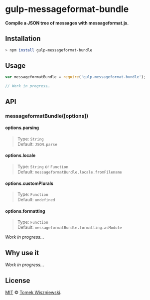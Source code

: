 gulp-messageformat-bundle
=========================

**Compile a JSON tree of messages with messageformat.js.**




Installation
------------


```sh
> npm install gulp-messageformat-bundle
```




Usage
-----

```js
var messageformatBundle = require('gulp-messageformat-bundle');

// Work in progress…
```




API
---

### messageformatBundle([options])

#### options.parsing
> Type: `String`  
> Default: `JSON.parse`

#### options.locale
> Type: `String` or `Function`  
> Default: `messageformatBundle.locale.fromFilename`

#### options.customPlurals
> Type: `Function`  
> Default: `undefined`

#### options.formatting
> Type: `Function`  
> Default: `messageformatBundle.formatting.asModule`

_Work in progress…_




Why use it
----------

_Work in progress…_




License
-------

[MIT][] © [Tomek Wiszniewski][].




<!-- Links -->
[MIT]: ./License.md
[Tomek Wiszniewski]: https://github.com/tomekwi
